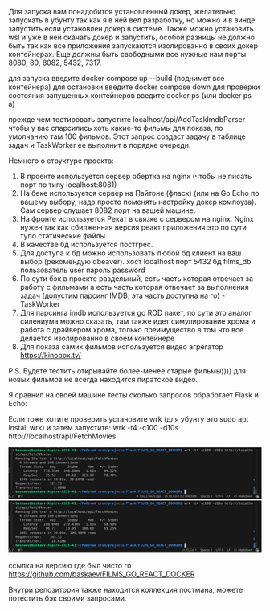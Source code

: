 Для запуска вам понадобится установленный докер, желательно запускать в убунту так как я в ней вел разработку, но можно и в винде запустить если установлен докер в системе. Также можно установить wsl и уже в ней скачать докер и запустить, особой разницы не должно быть так как все приложения запускаются изолированно в своих докер контейнерах. Еще должны быть свободными все нужные нам порты 8080, 80, 8082, 5432, 7317.

для запуска введите docker compose up --build (поднимет все контейнера)
для остановки введите docker compose down
для проверки состояния запущенных контейнеров введите docker ps (или docker ps -a)

прежде чем тестировать запустите localhost/api/AddTaskImdbParser чтобы у вас спарсились хоть какие-то фильмы для показа, по умолчанию там 100 фильмов. Этот запрос создаст задачу в таблице задач и TaskWorker ее выполнит в порядке очереди.

Немного о структуре проекта:

1. В проекте используется сервер обертка на nginx (чтобы не писать порт по типу localhost:8081)
2. На беке используется сервер на Пайтоне (фласк) (или на Go Echo по вашему выбору, надо просто поменять настройку докер компоуза). Сам сервер слушает 8082 порт на вашей машине.
3. На фронте используется Рекат в связке с сервером на nginx. Nginx нужен так как сбилженная версия реакт приложения это по сути тупо статические файлы.
4. В качестве бд используется постгрес.
5. Для доступа к бд можно использовать любой бд клиент на ваш выбор (рекомендую dbeaver).
   хост localhost
   порт 5432
   бд films_db
   пользователь user
   пароль password
6. По сути бэк в проекте раздельный, есть часть которая отвечает за работу с фильмами а есть часть которая отвечает за выполнения задач (допустим парсинг IMDB, эта часть доступна на го) - TaskWorker
7. Для парсинга imdb используется go ROD пакет, по сути это аналог силениума можно сказать, там также идет симулирование хрома и работа с драйвером хрома, только преимущество в том что все делается изолированно в своем контейнере
8. Для показа самих фильмов используется видео агрегатор https://kinobox.tv/

P.S. Будете тестить открывайте более-менее старые фильмы)))) для новых фильмов не всегда находится пиратское видео.

Я сравнил на своей машине тесты сколько запросов обработает Flask и Echo:

Если тоже хотите проверить установите wrk (для убунту это sudo apt install wrk) и затем запустите:
wrk -t4 -c100 -d10s http://localhost/api/FetchMovies

<img  src="flask.png" />
<img  src="Echo.png" />

ссылка на версию где был чисто го https://github.com/baskaev/FILMS_GO_REACT_DOCKER

Внутри репозитория также находится коллекция постмана, можете потестить бэк своими запросами.

